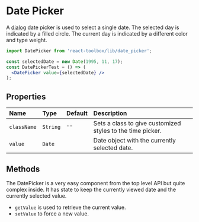 # Date Picker

A [dialog](https://www.google.com/design/spec/components/pickers.html#pickers-date-pickers) date  picker is used to select a single date. The selected day is indicated by a filled circle. The current day is indicated by a different color and type weight.

<!-- example -->
```jsx
import DatePicker from 'react-toolbox/lib/date_picker';

const selectedDate = new Date(1995, 11, 17);
const DatePickerTest = () => (
  <DatePicker value={selectedDate} />
);
```

## Properties

| Name          | Type    | Default         | Description|
|:-----|:-----|:-----|:-----|
| `className`     | `String`        |     `''`            | Sets a class to give customized styles to the time picker.|
| `value`         | `Date`    |                 | Date object with the currently selected date. |

## Methods

The DatePicker is a very easy component from the top level API but quite complex inside. It has state to keep the currently viewed date and the currently selected value.

- `getValue` is used to retrieve the current value.
- `setValue` to force a new value.
